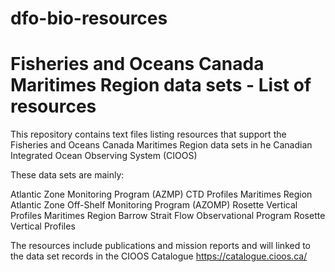 # dfo-bio-resources

# Fisheries and Oceans Canada Maritimes Region data sets - List of resources 

This repository contains text files listing resources that support the Fisheries and Oceans Canada Maritimes Region data sets in he Canadian Integrated Ocean Observing System (CIOOS)

These data sets are mainly:

Atlantic Zone Monitoring Program (AZMP) CTD Profiles
Maritimes Region Atlantic Zone Off-Shelf Monitoring Program (AZOMP) Rosette Vertical Profiles
Maritimes Region Barrow Strait Flow Observational Program Rosette Vertical Profiles

The resources include publications and mission reports and will linked to the data set records in the CIOOS Catalogue  https://catalogue.cioos.ca/
